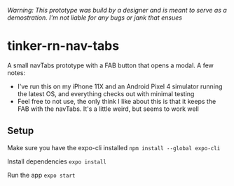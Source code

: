 _Warning: This prototype was build by a designer and is meant to serve as a demostration. I'm not liable for any bugs or jank that ensues_

# tinker-rn-nav-tabs
A small navTabs prototype with a FAB button that opens a modal. A few notes:
- I've run this on my iPhone 11X and an Android Pixel 4 simulator running the latest OS, and everything checks out with minimal testing
- Feel free to not use, the only think I like about this is that it keeps the FAB with the navTabs. It's a little weird, but seems to work well

## Setup
Make sure you have the expo-cli installed
```npm install --global expo-cli```

Install dependencies
```expo install```

Run the app
```expo start```
